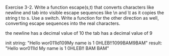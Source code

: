 Exercise 3-2. Write a function escape(s,t) that converts characters like newline and tab
into visible escape sequences like \n and \t as it copies the string t to s. Use a switch. Write
a function for the other direction as well, converting escape sequences into the real characters. 

the newline has a decimal value of 10
the tab has a decimal value of 9

init string: 
"Hello wor011ld109My name is 1 0HLEB!!1099BAM9BAM"
result:
"Hello wor011ld
	My name is 1 0HLEB!!
		BAM		BAM"
